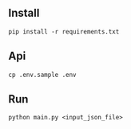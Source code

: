 ## Install
`pip install -r requirements.txt`
## Api
`cp .env.sample .env`
## Run
`python main.py <input_json_file>`
